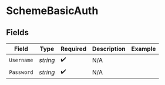 # SchemeBasicAuth


## Fields

| Field              | Type               | Required           | Description        | Example            |
| ------------------ | ------------------ | ------------------ | ------------------ | ------------------ |
| `Username`         | *string*           | :heavy_check_mark: | N/A                |                    |
| `Password`         | *string*           | :heavy_check_mark: | N/A                |                    |
